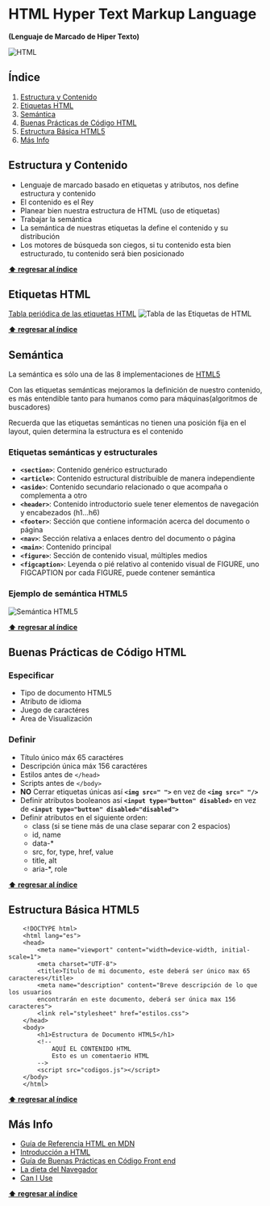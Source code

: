# HTML Hyper Text Markup Language
**(Lenguaje de Marcado de Hiper Texto)**

![HTML](http://bextlan.com/img/para-cursos/html5-logo.png)

## Índice
1. [Estructura y Contenido](#estructura-y-contenido)
1. [Etiquetas HTML](#etiquetas-html)
1. [Semántica](#semántica)
1. [Buenas Prácticas de Código HTML](#buenas-prácticas-de-código-html)
1. [Estructura Básica HTML5](#estructura-básica-html5)
1. [Más Info](#más-info)


## Estructura y Contenido

* Lenguaje de marcado basado en etiquetas y atributos, nos define estructura y contenido
* El contenido es el Rey
* Planear bien nuestra estructura de HTML (uso de etiquetas)
* Trabajar la semántica
* La semántica de nuestras etiquetas la define el contenido y su distribución
* Los motores de búsqueda son ciegos, si tu contenido esta bien estructurado, tu contenido será bien posicionado

**[⬆ regresar al índice](#Índice)**


## Etiquetas HTML

[Tabla periódica de las etiquetas HTML](http://zqsmm.qiniucdn.com/data/20110511083224/index.html)
![Tabla de las Etiquetas de HTML](http://bextlan.com/img/para-cursos/periodic-table.png)

**[⬆ regresar al índice](#Índice)**


## Semántica

La semántica es sólo una de las 8 implementaciones de [HTML5](https://www.w3.org/html/logo/)

Con las etiquetas semánticas mejoramos la definición de nuestro contenido, es más entendible tanto para humanos como para máquinas(algoritmos de buscadores)

Recuerda que las etiquetas semánticas no tienen una posición fija en el layout, quien determina la estructura es el contenido

### Etiquetas semánticas y estructurales

* **`<section>`**: Contenido genérico estructurado
* **`<article>`**: Contenido estructural distribuible de manera independiente
* **`<aside>`**: Contenido secundario relacionado o que acompaña o complementa a otro
* **`<header>`**: Contenido introductorio suele tener elementos de navegación y encabezados (h1...h6)
* **`<footer>`**: Sección que contiene información acerca del documento o página
* **`<nav>`**: Sección relativa a enlaces dentro del documento o página
* **`<main>`**: Contenido principal
* **`<figure>`**: Sección de contenido visual, múltiples medios
* **`<figcaption>`**: Leyenda o pié relativo al contenido visual de FIGURE, uno FIGCAPTION por cada FIGURE, puede contener semántica

### Ejemplo de semántica HTML5

![Semántica HTML5](http://bextlan.com/img/para-cursos/semantic-html5.jpg)

**[⬆ regresar al índice](#Índice)**


## Buenas Prácticas de Código HTML

### Especificar

* Tipo de documento HTML5
* Atributo de idioma
* Juego de caractéres
* Area de Visualización
    
### Definir

* Título único máx 65 caractéres
* Descripción única máx 156 caractéres
* Estilos antes de `</head>`
* Scripts antes de `</body>`
* **NO** Cerrar etiquetas únicas así **`<img src=" ">`** en vez de **`<img src=" "/>`**
* Definir atributos booleanos así **`<input type="button" disabled>`** en vez de **`<input type="button" disabled="disabled">`**
* Definir atributos en el siguiente orden:
	* class (si se tiene más de una clase separar con 2 espacios)
	* id, name
    * data-*
    * src, for, type, href, value
    * title, alt
    * aria-*, role

**[⬆ regresar al índice](#Índice)**


## Estructura Básica HTML5
~~~~~~~~~~~~~~
	<!DOCTYPE html>
	<html lang="es">
	<head>
		<meta name="viewport" content="width=device-width, initial-scale=1">
		<meta charset="UTF-8">
		<title>Título de mi documento, este deberá ser único max 65 caracteres</title>
		<meta name="description" content="Breve descripción de lo que los usuarios 
		encontrarán en este documento, deberá ser única max 156 caracteres">
		<link rel="stylesheet" href="estilos.css">
	</head>
	<body>
		<h1>Estructura de Documento HTML5</h1>
		<!-- 
			AQUÍ EL CONTENIDO HTML
			Esto es un comentaerio HTML
		-->
		<script src="codigos.js"></script>
	</body>
	</html>
~~~~~~~~~~~~~~

**[⬆ regresar al índice](#Índice)**


## Más Info
* [Guía de Referencia HTML en MDN](https://developer.mozilla.org/es/docs/Web/HTML)
* [Introducción a HTML](http://librosweb.es/libro/xhtml/)
* [Guía de Buenas Prácticas en Código Front end](http://mdo.github.io/code-guide/)
* [La dieta del Navegador](https://browserdiet.com/es/)
* [Can I Use](http://caniuse.com/)

**[⬆ regresar al índice](#Índice)**
